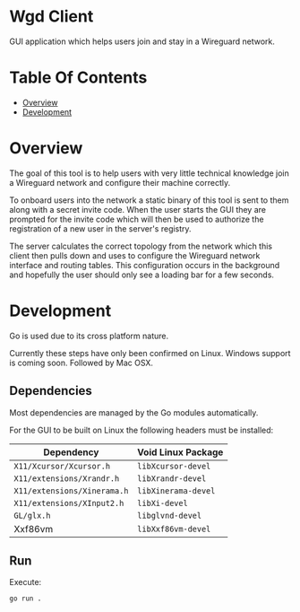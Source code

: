 # Wgd Client
GUI application which helps users join and stay in a Wireguard network.

# Table Of Contents
- [Overview](#overview)
- [Development](#development)

# Overview
The goal of this tool is to help users with very little technical knowledge join
a Wireguard network and configure their machine correctly.

To onboard users into the network a static binary of this tool is sent to them 
along with a secret invite code. When the user starts the GUI they are prompted
for the invite code which will then be used to authorize the registration of a
new user in the server's registry.

The server calculates the correct topology from the network which this client 
then pulls down and uses to configure the Wireguard network interface and 
routing tables. This configuration occurs in the background and hopefully the 
user should only see a loading bar for a few seconds.

# Development
Go is used due to its cross platform nature.

Currently these steps have only been confirmed on Linux. Windows support
is coming soon. Followed by Mac OSX.

## Dependencies
Most dependencies are managed by the Go modules automatically.

For the GUI to be built on Linux the following headers must be installed:

| Dependency                  | Void Linux Package  |
| --                          | --                  |
| `X11/Xcursor/Xcursor.h`     | `libXcursor-devel`  |
| `X11/extensions/Xrandr.h`   | `libXrandr-devel`   |
| `X11/extensions/Xinerama.h` | `libXinerama-devel` |
| `X11/extensions/XInput2.h`  | `libXi-devel`       |
| `GL/glx.h`                  | `libglvnd-devel`    |
| Xxf86vm                     | `libXxf86vm-devel`  |

## Run
Execute:

```
go run .
```

